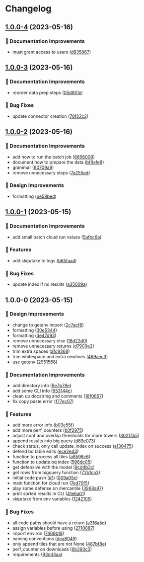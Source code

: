 # Changelog

## [1.0.0-4](https://github.com/agrc/dhhs-cooling-towers/compare/v1.0.0-3...v1.0.0-4) (2023-05-16)


### 📖 Documentation Improvements

* must grant access to users ([d835867](https://github.com/agrc/dhhs-cooling-towers/commit/d835867ea606c4fdf1919f6ddca7335a9bc95579))

## [1.0.0-3](https://github.com/agrc/dhhs-cooling-towers/compare/v1.0.0-2...v1.0.0-3) (2023-05-16)


### 📖 Documentation Improvements

* reorder data prep steps ([05d951e](https://github.com/agrc/dhhs-cooling-towers/commit/05d951e08c1d3f3de05bde065b151a70845a4abf))


### 🐛 Bug Fixes

* update connector creation ([78f22c2](https://github.com/agrc/dhhs-cooling-towers/commit/78f22c21316e8becb88679d96cd3bee20057cc83))

## [1.0.0-2](https://github.com/agrc/dhhs-cooling-towers/compare/v1.0.0-1...v1.0.0-2) (2023-05-16)


### 📖 Documentation Improvements

* add how to run the batch job ([6856009](https://github.com/agrc/dhhs-cooling-towers/commit/68560099e9b831a06a0998444307cfb7d4bb2d71))
* document how to prepare the data ([bf9afe8](https://github.com/agrc/dhhs-cooling-towers/commit/bf9afe88e9b39925557258667ce06c3ce9e62337))
* grammar ([80709a9](https://github.com/agrc/dhhs-cooling-towers/commit/80709a977a6ce97e77f83939daa8ddebbd47dff1))
* remove unnecessary steps ([7a255ed](https://github.com/agrc/dhhs-cooling-towers/commit/7a255edbd139d396ecf70a002a32dceca2ebcf4f))


### 🎨 Design Improvements

* formatting ([be58bed](https://github.com/agrc/dhhs-cooling-towers/commit/be58bed234ae9546b76340112083a0b38ed127f6))

## [1.0.0-1](https://github.com/agrc/dhhs-cooling-towers/compare/v1.0.0-0...v1.0.0-1) (2023-05-15)


### 📖 Documentation Improvements

* add small batch cloud run values ([5afbc6a](https://github.com/agrc/dhhs-cooling-towers/commit/5afbc6a6e960d2f47a3242f9a627459cd84c806f))


### 🚀 Features

* add skip/take to logs ([b65faad](https://github.com/agrc/dhhs-cooling-towers/commit/b65faad4e5f8e5b9e4109cf19abea3b597326206))


### 🐛 Bug Fixes

* update index if no results ([a35009a](https://github.com/agrc/dhhs-cooling-towers/commit/a35009a89569fde21d86527e40aa1ac4b7c3a5a4))

## 1.0.0-0 (2023-05-15)


### 🎨 Design Improvements

* change to getenv import ([2c7acf8](https://github.com/agrc/dhhs-cooling-towers/commit/2c7acf80ef19f11dc080f29415236db808a4dd0b))
* formatting ([30e5344](https://github.com/agrc/dhhs-cooling-towers/commit/30e53442f4f3e73bdb50b70ddc597d6cd40a33eb))
* formatting ([de47d93](https://github.com/agrc/dhhs-cooling-towers/commit/de47d93250b0533a961a23447726d07ee12e51a5))
* remove unnecessary else ([18d22d0](https://github.com/agrc/dhhs-cooling-towers/commit/18d22d096209206760b0ee559ba0f692540c0d10))
* remove unnecessary returns ([d7909e2](https://github.com/agrc/dhhs-cooling-towers/commit/d7909e246a083dcfd95cc0a4d856ef8bc3e9ed09))
* trim extra spaces ([afc9368](https://github.com/agrc/dhhs-cooling-towers/commit/afc9368d17ee16f1f8eaa4a2918d0d9969e19644))
* trim whitespace and extra newlines ([469aec3](https://github.com/agrc/dhhs-cooling-towers/commit/469aec3841a88ab58f40051025a463329a2062c5))
* use getenv ([2951568](https://github.com/agrc/dhhs-cooling-towers/commit/29515685722322d3f917fc499b0cc766b4680860))


### 📖 Documentation Improvements

* add directory info ([8e7b79e](https://github.com/agrc/dhhs-cooling-towers/commit/8e7b79e8c8f1787eec88735db7452f5bb94b6aee))
* add some CLI info ([953144c](https://github.com/agrc/dhhs-cooling-towers/commit/953144c8ddaef150d6307b88619e6a9d01cac8b8))
* clean up docstring and comments ([18f0657](https://github.com/agrc/dhhs-cooling-towers/commit/18f0657ad03a5ff55807d71d7fce7a5533933793))
* fix copy paste error ([f77ec07](https://github.com/agrc/dhhs-cooling-towers/commit/f77ec07fd58cd00ef2f06b43882ff18737a8e4c5))


### 🚀 Features

* add more error info ([b03e55f](https://github.com/agrc/dhhs-cooling-towers/commit/b03e55fae7763441d13806f21f2fe1eeb3fc8b41))
* add more perf_counters ([b0f2975](https://github.com/agrc/dhhs-cooling-towers/commit/b0f2975f755ce794edd0623425226eab313bd089))
* adjust conf and overlap thresholds for more towers ([30217b5](https://github.com/agrc/dhhs-cooling-towers/commit/30217b5b0262ce5a102181c636cedb769c592136))
* append results into big query ([d89e073](https://github.com/agrc/dhhs-cooling-towers/commit/d89e0733bac7c397a8cd9dccd15980eed38c1506))
* check status, only call update_index on success ([a130475](https://github.com/agrc/dhhs-cooling-towers/commit/a1304754eaa87807c9aa63b3388e6497d40d47b3))
* defend bq table edits ([ece2e43](https://github.com/agrc/dhhs-cooling-towers/commit/ece2e43fc1301b1227aa5c81dc64df4a40e7a8a2))
* function to process all tiles ([a8596c6](https://github.com/agrc/dhhs-cooling-towers/commit/a8596c648fa44d909a2c4c02d0abe91373ec8844))
* function to update bq index ([596dc05](https://github.com/agrc/dhhs-cooling-towers/commit/596dc051b9143531ea03fdbf10a267f7d19eec8f))
* get defensive with the model ([9cd4b3c](https://github.com/agrc/dhhs-cooling-towers/commit/9cd4b3ccd39b9edc71c855446648c6278b293701))
* get rows from bigquery function ([72b1ca3](https://github.com/agrc/dhhs-cooling-towers/commit/72b1ca3d451bf4ff8778da147af8f583585c6dda))
* initial code push ([#1](https://github.com/agrc/dhhs-cooling-towers/issues/1)) ([009a05c](https://github.com/agrc/dhhs-cooling-towers/commit/009a05ce7f3d071d2befa4b49613f49487c3b907))
* main function for cloud run ([7ed70f5](https://github.com/agrc/dhhs-cooling-towers/commit/7ed70f5948ac2141deb18f3544362bd39c46eb76))
* play some defense on mercantile ([3968a97](https://github.com/agrc/dhhs-cooling-towers/commit/3968a978330d2530b7e29b0433f03f9e01f46df7))
* print sorted results in CLI ([41e6a01](https://github.com/agrc/dhhs-cooling-towers/commit/41e6a01204c1d52cfa6653c45dd9d564f87cd0d8))
* skip/take from env variables ([1242105](https://github.com/agrc/dhhs-cooling-towers/commit/1242105836b85c04196f965d2731cafde841e9ad))


### 🐛 Bug Fixes

* all code paths should have a return ([a316a5d](https://github.com/agrc/dhhs-cooling-towers/commit/a316a5df53f5f789a95f773f47e797c936a21256))
* assign variables before using ([2710887](https://github.com/agrc/dhhs-cooling-towers/commit/2710887980297de3fceb364188c2faa8c5d6103b))
* import environ ([7469b18](https://github.com/agrc/dhhs-cooling-towers/commit/7469b1825dda979e08fce04b537b31ffbcb161b8))
* naming conventions ([dea8049](https://github.com/agrc/dhhs-cooling-towers/commit/dea8049e9f96501caae70bb733a0f2d74fcb437d))
* only append tiles that are not None ([487bf8e](https://github.com/agrc/dhhs-cooling-towers/commit/487bf8e58fd7c282bbe80e19108b0eee5fb2cd89))
* perf_counter on downloads ([6b393c0](https://github.com/agrc/dhhs-cooling-towers/commit/6b393c09348db8ff309164206fb007ecab729e2b))
* requirements ([93dd3aa](https://github.com/agrc/dhhs-cooling-towers/commit/93dd3aa863c30224d152bfc271d8883a77ddd555))
